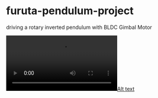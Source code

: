 # furuta-pendulum-project
driving a rotary inverted pendulum with BLDC Gimbal Motor



[![Alt text](https://i.gyazo.com/2eb67c9864cf2c3f0b414f361172966f.mp4)](https://i.gyazo.com/2eb67c9864cf2c3f0b414f361172966f.mp4)
